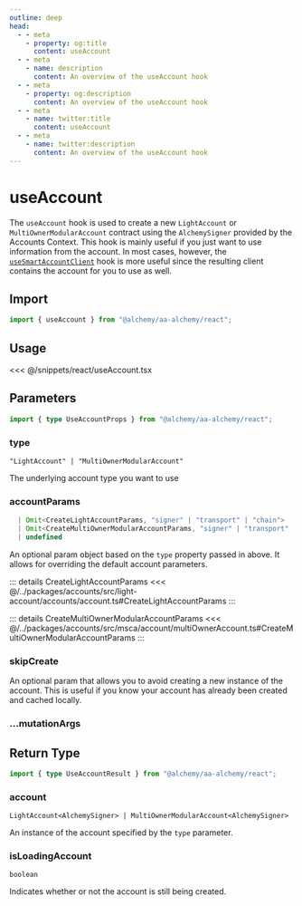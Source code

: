 ```yaml
---
outline: deep
head:
  - - meta
    - property: og:title
      content: useAccount
  - - meta
    - name: description
      content: An overview of the useAccount hook
  - - meta
    - property: og:description
      content: An overview of the useAccount hook
  - - meta
    - name: twitter:title
      content: useAccount
  - - meta
    - name: twitter:description
      content: An overview of the useAccount hook
---
```


# useAccount

The `useAccount` hook is used to create a new `LightAccount` or `MultiOwnerModularAccount` contract using the `AlchemySigner` provided by the Accounts Context. This hook is mainly useful if you just want to use information from the account. In most cases, however, the [`useSmartAccountClient`](/react/useSmartAccountClient) hook is more useful since the resulting client contains the account for you to use as well.

## Import

```ts
import { useAccount } from "@alchemy/aa-alchemy/react";
```

## Usage

<<< @/snippets/react/useAccount.tsx

## Parameters

```ts
import { type UseAccountProps } from "@alchemy/aa-alchemy/react";
```

### type

`"LightAccount" | "MultiOwnerModularAccount"`

The underlying account type you want to use

### accountParams

```ts
  | Omit<CreateLightAccountParams, "signer" | "transport" | "chain">
  | Omit<CreateMultiOwnerModularAccountParams, "signer" | "transport" | "chain">
  | undefined
```

An optional param object based on the `type` property passed in above. It allows for overriding the default account parameters.

::: details CreateLightAccountParams
<<< @/../packages/accounts/src/light-account/accounts/account.ts#CreateLightAccountParams
:::

::: details CreateMultiOwnerModularAccountParams
<<< @/../packages/accounts/src/msca/account/multiOwnerAccount.ts#CreateMultiOwnerModularAccountParams
:::

### skipCreate

An optional param that allows you to avoid creating a new instance of the account. This is useful if you know your account has already been created and cached locally.

### ...mutationArgs

 <!--@include: ./BaseHookMutationArgs.md-->

## Return Type

```ts
import { type UseAccountResult } from "@alchemy/aa-alchemy/react";
```

### account

`LightAccount<AlchemySigner> | MultiOwnerModularAccount<AlchemySigner>`

An instance of the account specified by the `type` parameter.

### isLoadingAccount

`boolean`

Indicates whether or not the account is still being created.
